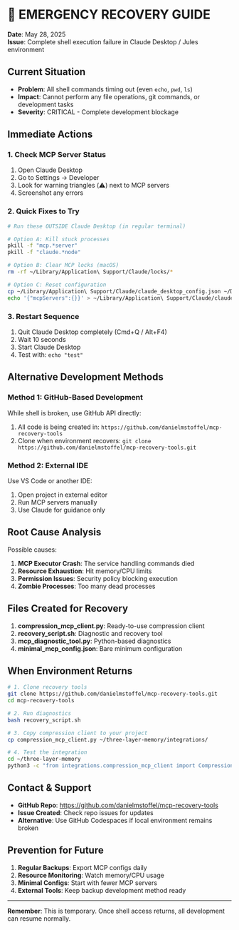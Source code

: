 # 🚨 EMERGENCY RECOVERY GUIDE

**Date**: May 28, 2025  
**Issue**: Complete shell execution failure in Claude Desktop / Jules environment

## Current Situation

- **Problem**: All shell commands timing out (even `echo`, `pwd`, `ls`)
- **Impact**: Cannot perform any file operations, git commands, or development tasks
- **Severity**: CRITICAL - Complete development blockage

## Immediate Actions

### 1. Check MCP Server Status

1. Open Claude Desktop
2. Go to Settings → Developer
3. Look for warning triangles (⚠️) next to MCP servers
4. Screenshot any errors

### 2. Quick Fixes to Try

```bash
# Run these OUTSIDE Claude Desktop (in regular terminal)

# Option A: Kill stuck processes
pkill -f "mcp.*server"
pkill -f "claude.*node"

# Option B: Clear MCP locks (macOS)
rm -rf ~/Library/Application\ Support/Claude/locks/*

# Option C: Reset configuration
cp ~/Library/Application\ Support/Claude/claude_desktop_config.json ~/Desktop/backup_config.json
echo '{"mcpServers":{}}' > ~/Library/Application\ Support/Claude/claude_desktop_config.json
```

### 3. Restart Sequence

1. Quit Claude Desktop completely (Cmd+Q / Alt+F4)
2. Wait 10 seconds
3. Start Claude Desktop
4. Test with: `echo "test"`

## Alternative Development Methods

### Method 1: GitHub-Based Development

While shell is broken, use GitHub API directly:

1. All code is being created in: `https://github.com/danielmstoffel/mcp-recovery-tools`
2. Clone when environment recovers: `git clone https://github.com/danielmstoffel/mcp-recovery-tools.git`

### Method 2: External IDE

Use VS Code or another IDE:

1. Open project in external editor
2. Run MCP servers manually
3. Use Claude for guidance only

## Root Cause Analysis

Possible causes:

1. **MCP Executor Crash**: The service handling commands died
2. **Resource Exhaustion**: Hit memory/CPU limits
3. **Permission Issues**: Security policy blocking execution
4. **Zombie Processes**: Too many dead processes

## Files Created for Recovery

1. **compression_mcp_client.py**: Ready-to-use compression client
2. **recovery_script.sh**: Diagnostic and recovery tool
3. **mcp_diagnostic_tool.py**: Python-based diagnostics
4. **minimal_mcp_config.json**: Bare minimum configuration

## When Environment Returns

```bash
# 1. Clone recovery tools
git clone https://github.com/danielmstoffel/mcp-recovery-tools.git
cd mcp-recovery-tools

# 2. Run diagnostics
bash recovery_script.sh

# 3. Copy compression client to your project
cp compression_mcp_client.py ~/three-layer-memory/integrations/

# 4. Test the integration
cd ~/three-layer-memory
python3 -c "from integrations.compression_mcp_client import CompressionMCPClient; print('Import successful!')"
```

## Contact & Support

- **GitHub Repo**: https://github.com/danielmstoffel/mcp-recovery-tools
- **Issue Created**: Check repo issues for updates
- **Alternative**: Use GitHub Codespaces if local environment remains broken

## Prevention for Future

1. **Regular Backups**: Export MCP configs daily
2. **Resource Monitoring**: Watch memory/CPU usage
3. **Minimal Configs**: Start with fewer MCP servers
4. **External Tools**: Keep backup development method ready

---

**Remember**: This is temporary. Once shell access returns, all development can resume normally.
